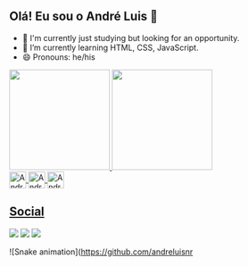 ## Olá! Eu sou o André Luis 👋

- 🔭 I'm currently just studying but looking for an opportunity.
- 🌱 I’m currently learning HTML, CSS, JavaScript.
- 😄 Pronouns: he/his

<div>
  <a href="https://github.com/andreluisnr">
  <img height="180em" src="https://github-readme-stats.vercel.app/api?username=andreluisnr&show_icons=true&theme=midnight-purple"/>
  <img height="180em" src="https://github-readme-stats.vercel.app/api/top-langs/?username=anuraghazra&layout=compact&theme=midnight-purple"/>
</div>

<div>
  <img align="center" alt="Andre-HTML" height="30" src="https://img.shields.io/badge/HTML5-E34F26?style=for-the-badge&logo=html5&logoColor=white">
  <img align="center" alt="Andre-CSS" height="30" src="https://img.shields.io/badge/CSS3-1572B6?style=for-the-badge&logo=css3&logoColor=white">
  <img align="center" alt="Andre-JavaScript" height="30" src="https://img.shields.io/badge/JavaScript-F7DF1E?style=for-the-badge&logo=javascript&logoColor=black">
  
</div>
 
## Social
<div>
  <a href="mailto:andreluisnr1@hotmail.com" target="_blank"><img src="https://img.shields.io/badge/Microsoft_Outlook-0078D4?style=for-the-badge&logo=microsoft-outlook&logoColor=white" target="_blank"></a>
  <a href="https://www.instagram.com/delzin_nr/" target="_blank"><img src="https://img.shields.io/badge/Instagram-E4405F?style=for-the-badge&logo=instagram&logoColor=white" target="_blank"></a>
  <a href="https://www.linkedin.com/in/andr%C3%A9-luis-nascimento-ribeiro-b524a81a9/" target="_blank"><img src="https://img.shields.io/badge/LinkedIn-0077B5?style=for-the-badge&logo=linkedin&logoColor=white" target="_blank"></a>
</div>
  
  ![Snake animation](https://github.com/andreluisnr

